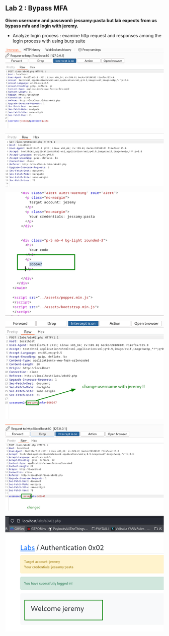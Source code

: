 ## Lab 2 : Bypass MFA

**Given username and password: jessamy:pasta but lab expects from us bypass mfa and login with jeremy.**

- Analyze login process : examine http request and responses among the login process with using burp suite

![Image](/img/2023-11-07_08-20.png)

![Image](/img/2023-11-07_08-21.png)

![Image](/img/2023-11-07_08-22.png)

![Image](/img/2023-11-07_08-23.png)

![Image](/img/2023-11-07_08-24.png)

![Image](/img/2023-11-07_08-25.png)
